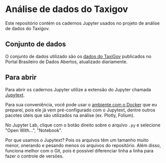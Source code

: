 # Análise de dados do Taxigov

Este repositório contém os cadernos Jupyter usados no projeto de análise
de dados do Taxigov.

## Conjunto de dados

O conjunto de dados utilizado são os
[dados do TaxiGov](https://dados.gov.br/dataset/corridas-do-taxigov)
publicados no Portal Brasileiro de Dados Abertos, atualizado diariamente.

## Para abrir

Para abrir os cadernos Jupyter utilize a extensão do Jupyter chamada
[Jupytext](https://jupytext.readthedocs.io/).

Para sua conveniência, você pode usar o
[ambiente com o Docker](https://github.com/augusto-herrmann/docker-jupyter-extensible)
que eu preparei, pois ele já vem pré-configurado com o Jupytext, dentre
outros pacotes úteis que são utilizados na análise (ex. Plotly, Folium).

No Jupyter Lab, clique com o botão direito sobre o arquivo `.py` e
selecione "Open With...", "Notebook".

Por que usamos o Jupytext? Pois os arquivos têm um tamanho muito menor,
onerando e pesando menos os arquivos do repositório. Além disso,
funciona melhor com o Git, pois é possível diferenciar linha a linha
para fazer o controle de versões.
